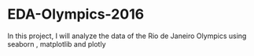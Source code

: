 # EDA-Olympics-2016
In this project, I will analyze the data of the Rio de Janeiro Olympics using seaborn , matplotlib and plotly

